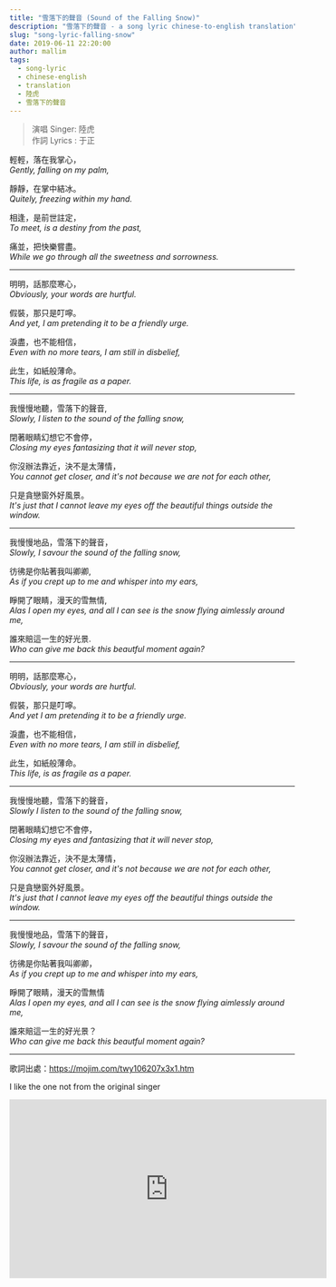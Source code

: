 ```yaml
---
title: "雪落下的聲音 (Sound of the Falling Snow)"
description: "雪落下的聲音 - a song lyric chinese-to-english translation"
slug: "song-lyric-falling-snow"
date: 2019-06-11 22:20:00
author: mallim
tags:
  - song-lyric
  - chinese-english
  - translation
  - 陸虎
  - 雪落下的聲音
---
```


> 演唱 Singer: 陸虎<br/> 作詞 Lyrics : 于正

輕輕，落在我掌心，<br/> _Gently, falling on my palm,_

靜靜，在掌中結冰。<br/> _Quitely, freezing within my hand._

相逢，是前世註定，<br/> _To meet, is a destiny from the past,_

痛並，把快樂嘗盡。<br/> _While we go through all the sweetness and sorrowness._

<hr/>

明明，話那麼寒心，<br/> _Obviously, your words are hurtful._

假裝，那只是叮嚀。<br/> _And yet, I am pretending it to be a friendly urge._

淚盡，也不能相信，<br/> _Even with no more tears, I am still in disbelief,_

此生，如紙般薄命。<br/> _This life, is as fragile as a paper._

<hr/>

我慢慢地聽，雪落下的聲音, <br/> _Slowly, I listen to the sound of the falling snow,_

閉著眼睛幻想它不會停，<br/> _Closing my eyes fantasizing that it will never stop,_

你沒辦法靠近，決不是太薄情，<br/> _You cannot get closer, and it's not because we are not for each other,_

只是貪戀窗外好風景。<br/> _It's just that I cannot leave my eyes off the beautiful things outside the window._

<hr/>

我慢慢地品，雪落下的聲音，<br/> _Slowly, I savour the sound of the falling snow,_

彷彿是你貼著我叫卿卿, <br/> _As if you crept up to me and whisper into my ears,_

睜開了眼睛，漫天的雪無情, <br/> _Alas I open my eyes, and all I can see is the snow flying aimlessly around me,_

誰來賠這一生的好光景. <br/> _Who can give me back this beautful moment again?_

<hr/>

明明，話那麼寒心， <br/> _Obviously, your words are hurtful._

假裝，那只是叮嚀。 <br/> _And yet I am pretending it to be a friendly urge._

淚盡，也不能相信， <br/> _Even with no more tears, I am still in disbelief,_

此生，如紙般薄命。<br/> _This life, is as fragile as a paper._

<hr/>

我慢慢地聽，雪落下的聲音， <br/> _Slowly I listen to the sound of the falling snow,_

閉著眼睛幻想它不會停，<br/> _Closing my eyes and fantasizing that it will never stop,_

你沒辦法靠近，決不是太薄情，<br/> _You cannot get closer, and it's not because we are not for each other,_

只是貪戀窗外好風景。<br/> _It's just that I cannot leave my eyes off the beautiful things outside the window._

<hr/>

我慢慢地品，雪落下的聲音，<br/> _Slowly, I savour the sound of the falling snow,_

彷彿是你貼著我叫卿卿，<br/> _As if you crept up to me and whisper into my ears,_

睜開了眼睛，漫天的雪無情 <br/> _Alas I open my eyes, and all I can see is the snow flying aimlessly around me,_

誰來賠這一生的好光景？ <br/> _Who can give me back this beautful moment again?_

<hr/>

歌詞出處：https://mojim.com/twy106207x3x1.htm

I like the one not from the original singer

<iframe width="560" height="315" src="https://www.youtube.com/embed/UuTBI3MY_ic" frameborder="0" allow="accelerometer; autoplay; encrypted-media; gyroscope; picture-in-picture" allowfullscreen></iframe>
